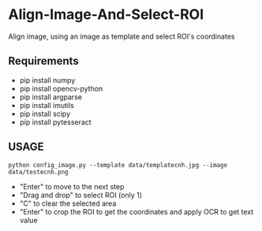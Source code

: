 # Align-Image-And-Select-ROI
Align image, using an image as template and select ROI's coordinates


## Requirements
- pip install numpy
- pip install opencv-python
- pip install argparse
- pip install imutils
- pip install scipy
- pip install pytesseract

## USAGE
```
python config_image.py --template data/templatecnh.jpg --image data/testecnh.png
```

- "Enter" to move to the next step
- "Drag and drop" to select ROI (only 1)
- "C" to clear the selected area
- "Enter" to crop the ROI to get the coordinates and apply OCR to get text value
